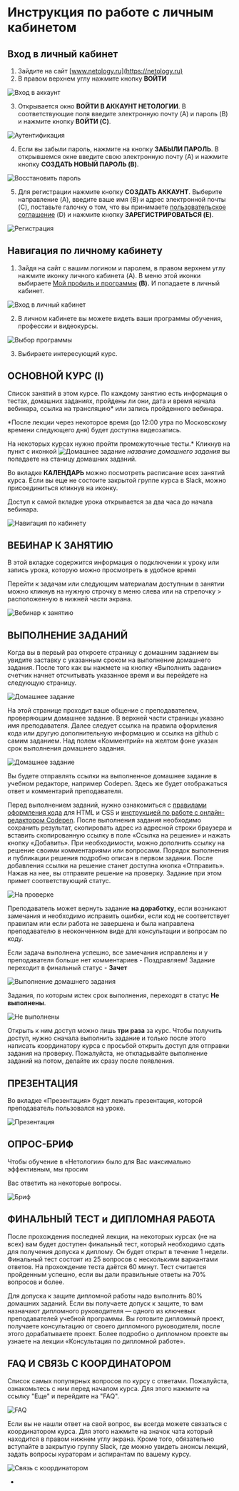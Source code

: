 # Инструкция по работе с личным кабинетом


## Вход в личный кабинет 
1. Зайдите на сайт [www.netology.ru](https://netology.ru)
2. В правом верхнем углу нажмите кнопку **ВОЙТИ**

![Вход в аккаунт](../img/account-enter.png)

3. Открывается окно **ВОЙТИ В АККАУНТ НЕТОЛОГИИ**. В соответствующие поля введите электронную почту (A) и пароль (B) и нажмите кнопку **ВОЙТИ (C)**.

![Аутентификация](../img/account-autentification.png)

4. Если вы забыли пароль, нажмите на кнопку **ЗАБЫЛИ ПАРОЛЬ**. В открывшемся окне введите свою электронную почту (A) и нажмите кнопку **СОЗДАТЬ НОВЫЙ ПАРОЛЬ (B)**.

![Восстановить пароль](../img/account-forgot-password.png)

5. Для регистрации нажмите кнопку **СОЗДАТЬ АККАУНТ**. Выберите направление (A), введите ваше имя (B) и адрес электронной почты (C), поставьте галочку о том, что вы принимаете [пользовательское соглашение](https://netology.ru/legal) (D) и нажмите кнопку **ЗАРЕГИСТРИРОВАТЬСЯ (E)**.

![Регистрация](../img/account-create-account.png)


## Навигация по личному кабинету
1. Зайдя на сайт с вашим логином и паролем, в правом верхнем углу нажмите иконку личного кабинета (A). В меню этой иконки выбираете [Мой профиль и программы](https://netology.ru/profile) **(B).** И попадаете в личный кабинет.

![Вход в личный кабинет](../img/account-enter-account.png)

2. В личном кабинете вы можете видеть ваши программы обучения, профессии и видеокурсы.

![Выбор программы](../img/account-choose-course.png)

3. Выбираете интересующий курс.


## **ОСНОВНОЙ КУРС (I)**
Список занятий в этом курсе. По каждому занятию есть информация о тестах, домашних заданиях, пройдены ли они, дата и время начала вебинара, ссылка на трансляцию* или запись пройденного вебинара.

 *После лекции через некоторое время (до 12:00 утра по Московскому времени следующего дня) будет доступна видеозапись.

На некоторых курсах нужно пройти промежуточные тесты.* Кликнув на пункт c иконкой  ![Домашнее задание](account_img/homework_icon.png)  *название домашнего задания*  вы попадаете на станицу домашних заданий. 

Во вкладке **КАЛЕНДАРЬ** можно посмотреть расписание всех занятий курса.
Если вы еще не состоите закрытой группе курса в Slack, можно присоединиться кликнув на иконку.

Доступ к самой вкладке урока открывается за два часа до начала вебинара.

![Навигация по кабинету](account_img/main_course_startpage.jpg)


## **ВЕБИНАР К ЗАНЯТИЮ**
В этой вкладке содержится информация о подключении к уроку или запись урока, которую можно просмотреть в удобное время

Перейти к задачам или следующим материалам доступным в занятии можно кликнув на нужную строчку в меню слева или на стрелочку > расположенную в нижней части экрана.

![Вебинар к занятию](account_img/vebinar_screen.jpg)


## **ВЫПОЛНЕНИЕ ЗАДАНИЙ**
Когда вы в первый раз откроете страницу с домашним заданием вы увидите заставку с указанным сроком на выполнение домашнего задания. После того как вы нажмете на кнопку «Выполнить задание» счетчик начнет отсчитывать указанное время и вы перейдете на следующую страницу.

![Домашнее задание](account_img/homework_start_screen.jpg)

На этой странице проходит ваше общение с преподавателем, проверяющим домашнее задание. В верхней части страницы указано имя преподавателя. Далее следует ссылка на правила оформления кода или другую дополнительную информацию и ссылка на github с самим заданием. Над полем «Комментрий» на желтом фоне указан срок выполнения домашнего задания.

![Домашнее задание](account_img/homework_active_screen.jpg)

Вы будете отправлять ссылки на выполненное домашнее задание в учебном редакторе, например Codepen. Здесь же будет отображаться ответ и комментарий преподавателя.

Перед выполнением заданий, нужно ознакомиться с [правилами оформления кода](https://netology-university.bitbucket.io/codestyle/index.html) для HTML и CSS и [инструкцией по работе с онлайн-редактором Codepen](https://netology-university.bitbucket.io/guides/wm/codepen-guide/). После выполнения задания необходимо сохранить результат, скопировать адрес из адресной строки браузера и вставить скопированную ссылку в поле «Ссылка на решение» и нажать кнопку «Добавить». При необходимости, можно дополнить ссылку на решение своими комментариями или вопросами. Порядок выполнения и публикации решения подробно описан в первом задании. После добавления ссылки на решение станет доступна кнопка «Отправить». Нажав на нее, вы отправите решение на проверку. 
Задание при этом примет соответствующий статус.

![На проверке](account_img/on_cheking.png)

Преподаватель может вернуть задание **на доработку**, если возникают замечания и необходимо исправить ошибки, если код не соответствует правилам или если работа не завершена и была направлена преподавателю в неоконченном виде для консультации и вопросам по коду.

Если задача выполнена успешно, все замечания исправлены и у преподавателя больше нет комментариев - Поздравляем! Задание переходит в финальный статус - **Зачет**

![Выполнение домашнего задания](account_img/accept.png)

Задания, по которым истек срок выполнения, переходят в статус **Не выполнены**. 

![Не выполнены](account_img/expired_homework.png)

Открыть к ним доступ можно лишь **три раза** за курс. Чтобы получить доступ, нужно сначала выполнить задание и только после этого
написать координатору курса с просьбой открыть доступ для отправки задания на проверку. Пожалуйста, не откладывайте выполнение заданий на потом, делайте их сразу после появления.


## **ПРЕЗЕНТАЦИЯ**
Во вкладке «Презентация» будет лежать презентация, которой преподаватель пользовался на уроке.

![Презентация](account_img/prezentation_screen.jpg)


## **ОПРОС-БРИФ**
Чтобы обучение в «Нетологии» было для Вас максимально эффективным, мы просим

Вас ответить на некоторые вопросы.

![Бриф](account_img/brif.png)


## **ФИНАЛЬНЫЙ ТЕСТ** и **ДИПЛОМНАЯ РАБОТА** 
После прохождения последней лекции, на некоторых курсах (не на всех) вам будет доступен финальный тест, который необходимо сдать для получения допуска к диплому. Он будет открыт в течение 1 недели. Финальный тест состоит из 25 вопросов с несколькими вариантами ответов. На прохождение теста даётся 60 минут. Тест считается пройденным успешно, если вы дали правильные ответы на 70% вопросов и более.

Для допуска к защите дипломной работы надо выполнить 80% домашних заданий. Если вы получаете допуск к защите, то вам назначают дипломного руководителя — одного из ключевых преподавателей учебной программы. Вы готовите дипломный проект, получаете консультацию от своего дипломного руководителя, после этого дорабатываете проект. 
Более подробно о дипломном проекте вы узнаете на лекции «Консультация по дипломной работе».


## **FAQ И СВЯЗЬ С КООРДИНАТОРОМ**
Список самых популярных вопросов по курсу с ответами. Пожалуйста, ознакомьтесь с ним перед началом курса.
Для этого нажмите на ссылку "Еще" и перейдите на "FAQ".

![FAQ](account_img/FAQ.png)

Если вы не нашли ответ на свой вопрос, вы всегда можете связаться с координатором курса. Для этого нажмите на значок чата который находится в правом нижнем углу экрана. Кроме того, обязательно вступайте в закрытую группу Slack, где можно увидеть анонсы лекций, задать вопросы кураторам и аспирантам по вашему курсу.

![Связь с координатором](account_img/connect_to.png)

+
